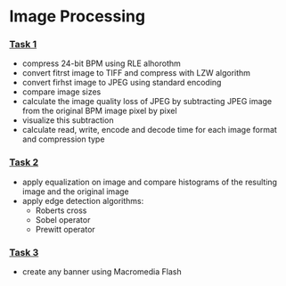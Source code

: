 # Image Processing

### [Task 1](task1)

* compress 24-bit BPM using RLE alhorothm
* convert fitrst image to TIFF and compress with LZW algorithm
* convert firhst image to JPEG using standard encoding
* compare image sizes
* calculate the image quality loss of JPEG by subtracting JPEG image from the
  original BPM image pixel by pixel
* visualize this subtraction
* calculate read, write, encode and decode time for each image format and
  compression type

### [Task 2](task2)

* apply equalization on image and compare histograms of the resulting image
  and the original image
* apply edge detection algorithms:
    * Roberts cross
    * Sobel operator
    * Prewitt operator

### [Task 3](task3)

* create any banner using Macromedia Flash
